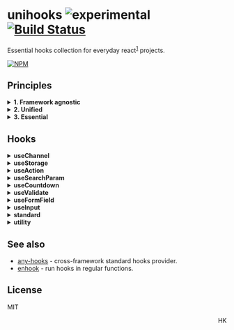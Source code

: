 # unihooks ![experimental](https://img.shields.io/badge/stability-experimental-yellow) [![Build Status](https://travis-ci.org/unihooks/unihooks.svg?branch=master)](https://travis-ci.org/unihooks/unihooks)

Essential hooks collection for everyday react<sup>[1](#user-content-1)</sup> projects.

[![NPM](https://nodei.co/npm/unihooks.png?mini=true)](https://nodei.co/npm/unihooks/)

<!--
```js
import { useMedia, useQueryParam, useLocalStorage } from 'unihooks'

const MyComponent = () => {
  let [ location, setLocation ] = useMedia()
  let [ id, setId ] = useQueryParam('id', 0)
  let [ cart, setCart ] = useLocalStorage('cart', [])

  // ...
}
```
-->

## Principles

<details>
<summary><strong id="1">1. Framework agnostic</strong></summary>
<br/>

_Unihooks_ are not bound to react and work with any hooks-enabled framework:

* [react](https://ghub.io/react)
* [preact](https://ghub.io/preact)
* [haunted](https://ghub.io/haunted)
* [neverland](https://ghub.io/neverland)
* [atomico](https://ghub.io/atomico)
* [fuco](https://ghub.io/fuco)
* [spect](https://ghub.io/spect)
* [augmentor](https://ghub.io/augmentor)

See [any-hooks](https://ghub.io/any-hooks) for the full list.

<!--
To switch hooks framework:

```js
import setHooks, { useState, useEffect } from 'unihooks'
import * as preactHooks from 'preact/hooks'

setHooks(preactHooks)
```
-->
</details>

<details>
<summary><strong>2. Unified</strong></summary>
<br/>

_Unihooks_ follow `useState` signature for intuitivity.

```js
let [ state, actions ] = useValue( target?, init | update? )
```

<!--
<sub>Inspired by [upsert](https://github.com/tc39/proposal-upsert), combining _insert_ and _update_ into a single function.</sub>
-->
</details>


<details>
<summary><strong>3. Essential</strong></summary>
<br/>

_Unihooks_ deliver value in reactive context, they're not mere wrappers for native API. Static hooks are avoided.

```js
const MyComponent = () => { let ua = useUserAgent() } // ✘ − user agent never changes
const MyComponent = () => { let ua = navigator.userAgent } // ✔ − direct API must be used instead
```

<!--
## Who Uses Unihooks

* [wishbox](https://wishbox.gift)
* [mobeewave]()
-->
</details>

## Hooks

<details>
<summary><strong>useChannel</strong></summary>

#### `[value, setValue] = useChannel(key, init?)`

Global value provider - `useState` with value identified globally by `key`.
Can be used as value store, eg. as application model layer without persistency. Also can be used for intercomponent communication.

`init` can be a value or a function, and (re)applies if the `key` changes.

```js
import { useChannel } from 'unihooks'

function Component () {
  let [users, setUsers] = useChannel('users', {
    data: [],
    loading: false,
    current: null
  })

  setUsers({ ...users, loading: true })

  // or as reducer
  setUsers(users => { ...users, loading: false })
}
```
</details>


<details>
<summary><strong>useStorage</strong></summary>

#### `[value, setValue] = useStorage(key, init?, options?)`

`useChannel` with persistency to local/session storage. Subscribes to `storage` event - updates if storage is changed from another tab.

```js
import { useStorage } from 'unihooks'

function Component1 () {
  const [count, setCount] = useStorage('my-count', 1)
}

function Component2 () {
  const [count, setCount] = useStorage('my-count')
  // count === 1

  setCount(2)
  // (↑ updates Component1 too)
}

function Component3 () {
  const [count, setCount] = useStorage('another-count', (value) => {
    // ...initialize value from store
    return value
  })
}
```

#### `options`

* `prefix` - prefix that's added to stored keys.
* `storage` - manually pass session/local/etc storage.
<!-- * `interval` - persistency interval -->

Reference: [useStore](https://ghub.io/use-store).

</details>

<details>
<summary><strong>useAction</strong></summary>

#### `[action] = useAction(key, fn)`

Similar to `useChannel`, but used for storing functions. Different from `useChannel` in the same way the `useCallback` is different from `useMemo`.

```js
function RootComponent() {
  useAction('load-content', async (slug, fresh = false) => {
    const url = `/content/${slug}`
    const cache = fresh ? 'reload' : 'force-cache'
    const res = await fetch(url, { cache })
    return await res.text()
  })
}

function Content ({ slug = '/' }) {
  let [content, setContent] = useState()
  let [load] = useAction('load-content')
  useEffect(() => load().then(setContent), [slug])
  return html`
    <article>${content}</article>
  `
}
```

</details>

<details>
<summary><strong>useSearchParam</strong></summary>

#### `[value, setValue] = useSearchParam(name, init?)`

Reflect value to `location.search`. `value` is turned to string via [URLSearchParams](https://developer.mozilla.org/en-US/docs/Web/API/URLSearchParams).
To serialize objects or arrays, provide `.toString` method or convert manually.

**NOTE**. Patches `history.push` and `history.replace` to enable `pushstate` and `replacestate` events.

```js
function MyComponent () {
  let [id, setId] = useSearchParam('id')
}
```

</details>

<!--
<details>
<summary><strong>useCookie</strong></summary>

#### `[value, setValue] = useCookie(name, init?)`

Cookies accessor hook.

```js
function MyComponent () {
  const [cookie, setCookie] = useCookie('foo')

  useEffect(() => {
    setCookie('baz')
  })
}
```

Does not observe cookies (there's no implemented API for that).

</details>
-->

<!--
<details>
<summary><strong>useAttribute</strong></summary>

#### `[attr, setAttr] = useAttribute( element | ref, name)`

Element attribute hook. Serializes value to attribute, creates attribute observer, handles edge-cases. `null`/`undefined` value removes attribute from element.

```js
function MyButton() {
  let [attr, setAttr] = useAttribute(el, 'loading')

  setAttr(true)

  useEffect(() => {
    // remove attribute
    return () => setAttr()
  }, [])
}
```
</details>
-->

<!-- - [ ] `useLocation` − window.location state -->
<!-- - [ ] `useRoute` − `useLocation` with param matching -->
<!-- - [ ] `useData` − read / write element dataset -->
<!-- - [ ] `useClass` − manipulate element `classList` -->
<!-- - [ ] `useMount` − `onconnected` / `ondisconnected` events -->
<!-- - [ ] `useStyle` − set element style -->
<!-- - [ ] `usePermission` -->
<!-- - [ ] `useTitle` -->
<!-- - [ ] `useMeta` -->
<!-- - [ ] `useRoute` -->
<!-- - [ ] `useMutation` − -->
<!-- - [ ] `useHost` −  -->

<!--
<details>
<summary><strong>useElement</strong></summary>

#### `[element] = useElement( selector | element | ref )`

Get element, either from `ref`, by `selector` or directly.

Updates whenever selected element or `ref.current` changes.

```js
function MyButton() {
  let ref = useRef()
  let [value, setValue] = useElement(ref)

  return <input ref={ref} value={value}/>
}
```

</details>
-->

<!--
<details>
<summary><strong>useRender</strong></summary>

#### `[content, render] = useRender( element | ref )`

Get or set element content.

```js
function MyButton() {
  let ref = useRef()
  let [content, render] = useRender(ref)

  render(<input ref={ref} value={value}/>)
}
```
</details>
-->

<!-- - [ ] `useResource` − async source with state -->
<!-- - [ ] `useFiles` -->
<!-- - [ ] `useDB` -->
<!-- - [ ] `useClipboard` -->
<!-- - [ ] `useFavicon` -->
<!-- - [ ] `useRemote` -->
<!-- - [ ] `useHistory` − -->
<!-- - [ ] `useHotkey` -->


<!--
<details><summary><strong>useProps</strong></summary>

#### `[props, setProps] = useProps(element | ref, init?)`

Element props hook. Observes element attributes and properties changes.

Observable properties are detected as:

1. Standard prototype properties.
2. Non-standard properties, set on element at the init moment.
3. Properties defined in `init`.

Primitive values are serialized as element attributes, objects and arrays as properties.

```js
```
</details>
-->


<details>
<summary><strong>useCountdown</strong></summary>

#### `[n, reset] = useCountdown(startValue, interval=1000 | schedule?)`

Countdown value from `startValue` down to `0` with indicated `interval` in ms. Alternatively, a scheduler function can be passed as `schedule` argument, that can be eg. [worker-timers](https://ghub.io/worker-timers)-based implementation.

```js
import { useCountdown } from 'unihooks'
import { setInterval, clearInterval } from 'worker-timers'

const Demo = () => {
  const [count, reset] = useCountdown(30, fn => {
    let id = setInterval(fn, 1000)
    return () => clearInterval(id)
  });

  return `Remains: ${count}s`
};
```
</details>


<details>
<summary><strong>useValidate</strong></summary>

#### `[error, validate] = useValidate(validator: Function | Array, init? )`

Provides validation functionality.

* `validator` is a function or an array of functions `value => error | true ?`.
* `init` is optional initial value to validate.

```js
function MyComponent () {
  let [usernameError, validateUsername] = useValidate([
    value => !value ? 'Username is required' : true,
    value => value.length < 2 ? 'Username must be at least 2 chars long' : true
  ])

  return <>
    <input onChange={e => validateUsername(e.target.value) && handleInputChange(e) } {...inputProps}/>
    { usernameError }
  </>
}
```
</details>


<details>
<summary><strong>useFormField</strong></summary>

#### `[props, field] = useFormField( options )`

Form field state controller. Handles input state and validation.
Useful for organizing controlled inputs or forms, a nice minimal replacement to form hooks libraries.

```js
let [props, field] = useFormField({
  name: 'password',
  type: 'password',
  validate: value => !!value
})

// to set new input value
useEffect(() => field.set(newValue))

return <input {...props} />
```

#### `options`

* `value` - initial input value.
* `persist = false` - persist input state between sessions.
* `validate` - custom validator for input, modifies `field.error`. See `useValidate`.
* `required` - if value must not be empty.
* `...props` - the rest of props is passed to `props`

#### `field`

* `value` - current input value.
* `error` - current validation error. Revalidates on blur, `null` on focus.
* `valid: bool` - is valid value, revalidates on blur.
* `focus: bool` - if input is focused.
* `touched: bool` - if input was focused.
* `set(value)` - set input value.
* `reset()` - reset form state to initial.
* `validate(value)` - force-validate input.

</details>

<details>
<summary><strong>useInput</strong></summary>

#### `[value, setValue] = useInput( element | ref )`

Uncontrolled input element hook. Updates if input value changes.
Setting `null` / `undefined` removes attribute from element.
Useful for organizing simple input controllers, for advanced cases see [useFormField](#useFormField).

```js
function MyButton() {
  let ref = useRef()
  let [value, setValue] = useInput(ref)

  useEffect(() => {
    // side-effect when value changes
  }, [value])

  return <input ref={ref} />
}
```
</details>

<!--
<details><summary><strong>useForm</strong></summary>

#### `[fields, form] = useForm( fieldOptions )`

High-order hook, combining multiple `useFormFields`. Useful building app forms.

```js
function MyForm() {
  let [fields, form] = useForm({
    username: { required },
    password: { type: 'password', required }
  })

  return <form onSubmit={e => {
    e.preventDefault()
    if (!form.validate()) return
    handleSubmit(form.values)
  }}>
    <input {...fields.username} />
    <input {...fields.password} />
    <input type="submit" />
  </form>
}
```

#### `fieldOptions`

Object with keys as field names and props as props for `useFormField`.

#### `fields`

Object with `useFormField`s.

#### `form`

Form state.

* `valid`
* `errors`
* `values`
* `touched`
* `set()`
* `reset()`
* `validate()`

</details>
-->

<!-- - [ ] `useTable` − table state hook -->
<!-- - [ ] `useDialog` − dialog builder helper -->
<!-- - [ ] `useMenu` − menu builder helper -->
<!-- - [ ] `useToast` − toast builder helper -->
<!-- - [ ] `usePopover` − popover builder helper -->
<!-- - [ ] `useLocale` − -->

<!-- #### Appearance -->

<!-- - [ ] `useMedia` -->
<!-- - [ ] `useCSS` -->
<!-- - [ ] `useSize` -->
<!-- - [ ] `useFullscreen` -->
<!-- - [ ] `useAudio` -->
<!-- - [ ] `useSpeech` -->
<!-- - [ ] `useLockBodyScroll` -->

<!-- #### Interaction -->

<!-- - [ ] `useHover` − hover state of an element -->
<!-- - [ ] `useEvent` − subscribe to an event -->
<!-- - [ ] `useResize` − track element size -->
<!-- - [ ] `useIntersection` − track element intersection via Intersection observer -->
<!-- - [ ] `useDrag` / `useDrop` − drag / drop interaction helper -->
<!-- - [ ] `useIdle` − track idle state -->
<!-- - [ ] `useMove` − track mouse/pointer move with inertia -->
<!-- - [ ] `usePan` − track panning -->
<!-- - [ ] `useZoom` − track zoom -->
<!-- - [ ] `useKey` − track key press -->
<!-- - [ ] `useShortcut` − track combination of keys -->
<!-- - [ ] `useArrows` − track arrows -->
<!-- - [ ] `useTyping` − detect if user is typing -->
<!-- - [ ] `useScrolling` − detect if user is scolling -->
<!-- - [ ] `usePageLeave` − -->
<!-- - [ ] `useScroll` − -->
<!-- - [ ] `useClickAway` − -->
<!-- - [ ] `useFocusOutside` − -->

<!-- #### Hardware -->

<!-- - [ ] `useNetwork` -->
<!-- - [ ] `useOrientation` -->
<!-- - [ ] `useMedia` -->
<!-- - [ ] `useAccelerometer` -->
<!-- - [ ] `useBattery` -->
<!-- - [ ] `useGeolocation` -->
<!-- - [ ] `useMediaDevices` -->
<!-- - [ ] `useVibrate` -->
<!-- - [ ] `useMotion` -->

<!-- #### Async / Stream -->

<!-- - [ ] `useStream` -->
<!-- - [ ] `useObservable` -->
<!-- - [ ] `useAsyncIterator` -->
<!-- - [ ] `useGenerator` -->
<!-- - [ ] `usePromise` -->
<!-- - [ ] `useEmitter` -->

<!--
<details>
<summary><strong>useThrottle</strong></summary>
</details>

<!-- - [ ] `useDefined` -->
<!-- - [ ] `useTween` -->
<!-- - [ ] `useTimeout` -->
<!-- - [ ] `useInterval` -->
<!-- - [ ] `useIdle` -->
<!-- - [ ] `useImmediate` -->
<!-- - [ ] `useRaf` -->
<!-- - [ ] `useToggle` -->
<!-- - [ ] `usePing` -->
<!-- - [ ] `useFSM` -->
<!-- - [ ] `useAsync` -->
<!-- - [ ] `useHooked` - run hooks-enabled effect -->
<!-- - [ ] `useCounter` − track state of a number -->


<details>
<summary><strong>standard</strong></summary>
<br/>

For convenience, unihooks export current framework hooks. To switch hooks, use `setHooks` - the default export.

```js
import setHooks, { useState, useEffect } from 'unihooks'
import * as hooks from 'preact/hooks'

setHooks(hooks)

function Timer() {
  let [count, setCount] = useState(0)
  useEffect(() => {
    let id = setInterval(() => setCount(c => ++c))
    return () => clearInterval(id)
  }, [])
}
```

</details>

<details>
<summary><strong>utility</strong></summary>
<br/>

Utility hooks, useful for high-order-hooks.

#### `update = useUpdate()`

Force-update component, regardless of internal state.

#### `prev = usePrevious(value)`

Returns the previous state as described in the [React hooks FAQ](https://reactjs.org/docs/hooks-faq.html#how-to-get-the-previous-props-or-state).

<!--
useSyncEffect
useInit
useDestroy
useResetState
-->

</details>

## See also

* [any-hooks](https://ghub.io/any-hooks) - cross-framework standard hooks provider.
* [enhook](https://ghub.io/enhook) - run hooks in regular functions.

## License

MIT

<p align="right">HK</p>
